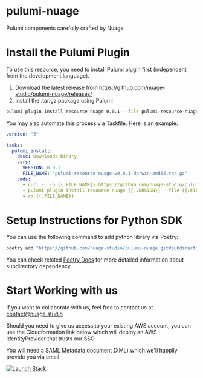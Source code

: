 # pulumi-nuage

Pulumi components carefully crafted by Nuage

# Install the Pulumi Plugin

To use this resource, you need to install Pulumi plugin first (independent from the development language).

1. Download the latest release from https://github.com/nuage-studio/pulumi-nuage/releases/
2. Install the .tar.gz package using Pulumi

```bash
pulumi plugin install resource nuage 0.0.1 --file pulumi-resource-nuage-v0.0.1-darwin-amd64.tar.gz
```

You may also automate this process via Taskfile. Here is an example:
```yaml
version: "3"

tasks:
  pulumi_install:
    desc: Downloads binary
    vars:
      VERSION: 0.0.1
      FILE_NAME: "pulumi-resource-nuage-v0.0.1-darwin-amd64.tar.gz"
    cmds:
      - curl -L -o {{.FILE_NAME}} https://github.com/nuage-studio/pulumi-nuage/releases/download/{{.VERSION}}/{{.FILE_NAME}}
      - pulumi plugin install resource nuage {{.VERSION}} --file {{.FILE_NAME}}
      - rm {{.FILE_NAME}}
```

# Setup Instructions for Python SDK

You can use the following command to add python library via Poetry:
```bash
poetry add "https://github.com/nuage-studio/pulumi-nuage.git#subdirectory=sdk/python"
```

You can check related [Poetry Docs](https://python-poetry.org/docs/dependency-specification/) for more detailed information about subdirectory dependency.

# Start Working with us

If you want to collaborate with us, feel free to contact us at contact@nuage.studio

Should you need to give us access to your existing AWS account, you can use the Cloudformation link below which will deploy an AWS IdentityProvider that trusts our SSO.

You will need a SAML Metadata document (XML) which we'll happily provide you via email.

[![Launch Stack](https://s3.amazonaws.com/cloudformation-examples/cloudformation-launch-stack.png)](https://console.aws.amazon.com/cloudformation/home#/stacks/new?stackName=nuage-sso&templateURL=https://s3.eu-west-1.amazonaws.com/nuage.studio/nuage-sso-template.yml)
